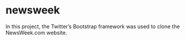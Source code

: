 # newsweek
In this project, the Twitter’s Bootstrap framework was used to clone the NewsWeek.com website.
